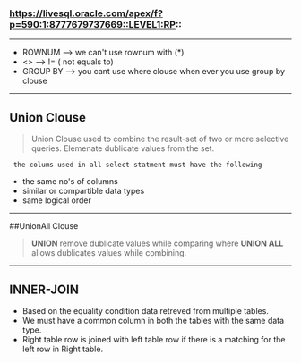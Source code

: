 ### https://livesql.oracle.com/apex/f?p=590:1:8777679737669::LEVEL1:RP::
***
- ROWNUM   --> we can't use rownum with (*)
- <>       --> != ( not equals to)
- GROUP BY --> you cant use where clouse when ever you use group by clouse

---
## Union Clouse 
> Union Clouse used to combine the result-set of two or more selective queries.
> Elemenate dublicate values from the set.

` the colums used in all select statment must have the following`
 - the same no's of columns
 - similar or compartible data types
 - same logical order
---
##UnionAll Clouse 
> **UNION** remove dublicate values while comparing where **UNION ALL** allows dublicates values while combining.
---
## INNER-JOIN
- Based on the equality condition data retreved from multiple tables.
- We must have a common column in both the tables with the same data type.
- Right table row is joined with left table row if there is a matching for the left row in Right table.

